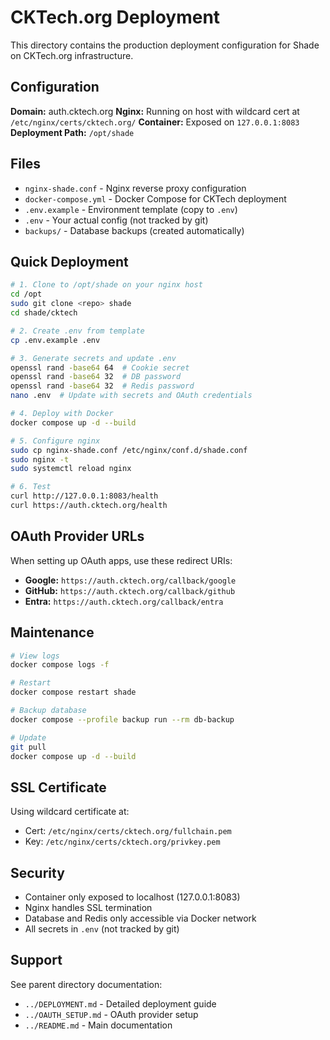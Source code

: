 # CKTech.org Deployment

This directory contains the production deployment configuration for Shade on CKTech.org infrastructure.

## Configuration

**Domain:** auth.cktech.org
**Nginx:** Running on host with wildcard cert at `/etc/nginx/certs/cktech.org/`
**Container:** Exposed on `127.0.0.1:8083`
**Deployment Path:** `/opt/shade`

## Files

- `nginx-shade.conf` - Nginx reverse proxy configuration
- `docker-compose.yml` - Docker Compose for CKTech deployment
- `.env.example` - Environment template (copy to `.env`)
- `.env` - Your actual config (not tracked by git)
- `backups/` - Database backups (created automatically)

## Quick Deployment

```bash
# 1. Clone to /opt/shade on your nginx host
cd /opt
sudo git clone <repo> shade
cd shade/cktech

# 2. Create .env from template
cp .env.example .env

# 3. Generate secrets and update .env
openssl rand -base64 64  # Cookie secret
openssl rand -base64 32  # DB password
openssl rand -base64 32  # Redis password
nano .env  # Update with secrets and OAuth credentials

# 4. Deploy with Docker
docker compose up -d --build

# 5. Configure nginx
sudo cp nginx-shade.conf /etc/nginx/conf.d/shade.conf
sudo nginx -t
sudo systemctl reload nginx

# 6. Test
curl http://127.0.0.1:8083/health
curl https://auth.cktech.org/health
```

## OAuth Provider URLs

When setting up OAuth apps, use these redirect URIs:

- **Google:** `https://auth.cktech.org/callback/google`
- **GitHub:** `https://auth.cktech.org/callback/github`
- **Entra:** `https://auth.cktech.org/callback/entra`

## Maintenance

```bash
# View logs
docker compose logs -f

# Restart
docker compose restart shade

# Backup database
docker compose --profile backup run --rm db-backup

# Update
git pull
docker compose up -d --build
```

## SSL Certificate

Using wildcard certificate at:
- Cert: `/etc/nginx/certs/cktech.org/fullchain.pem`
- Key: `/etc/nginx/certs/cktech.org/privkey.pem`

## Security

- Container only exposed to localhost (127.0.0.1:8083)
- Nginx handles SSL termination
- Database and Redis only accessible via Docker network
- All secrets in `.env` (not tracked by git)

## Support

See parent directory documentation:
- `../DEPLOYMENT.md` - Detailed deployment guide
- `../OAUTH_SETUP.md` - OAuth provider setup
- `../README.md` - Main documentation
